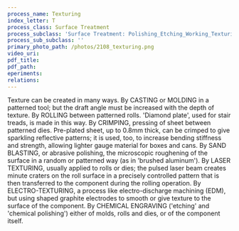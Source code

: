 ```yaml
---
process_name: Texturing
index_letter: T
process_class: Surface Treatment
process_subclass: 'Surface Treatment: Polishing_Etching_Working_Texturing'
process_sub_subclass: ''
primary_photo_path: /photos/2108_texturing.png
video_uri:
pdf_title:
pdf_path:
eperiments:
relations:
---
```


Texture can be created in many ways. By CASTING or MOLDING in a patterned tool; but the draft angle must be increased with the depth of texture. By ROLLING between patterned rolls. 'Diamond plate', used for stair treads, is made in this way. By CRIMPING, pressing of sheet between patterned dies. Pre-plated sheet, up to 0.8mm thick, can be crimped to give sparkling reflective patterns; it is used, too, to increase bending stiffness and strength, allowing lighter gauge material for boxes and cans. By SAND BLASTING, or abrasive polishing, the microscopic roughening of the surface in a random or patterned way (as in 'brushed aluminum'). By LASER TEXTURING, usually applied to rolls or dies; the pulsed laser beam creates minute craters on the roll surface in a precisely controlled pattern that is then transferred to the component during the rolling operation. By ELECTRO-TEXTURING, a process like electro-discharge machining (EDM), but using shaped graphite electrodes to smooth or give texture to the surface of the component. By CHEMICAL ENGRAVING ('etching' and 'chemical polishing') either of molds, rolls and dies, or of the component itself.



